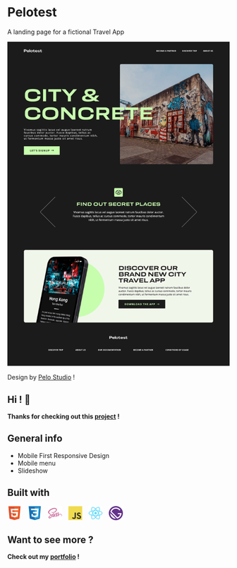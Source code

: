 # Pelotest

A landing page for a fictional Travel App

[<img src="./src/images/readme/preview.png">](https://pelotest-app.netlify.app/)

Design by [Pelo Studio](https://https://pelo.studio/) !

## Hi ! 👋

**Thanks for checking out this [project](https://pelotest-app.netlify.app/) !**

## General info

- Mobile First Responsive Design
- Mobile menu
- Slideshow

## Built with

<img src="./src/images/readme/html5.svg" width="32px">  <img src="./src/images/readme/css3.svg" width="32px">  <img src="./src/images/readme/sass.svg" width="32px">  <img src="./src/images/readme/javascript.svg" width="32px">  <img src="./src/images/readme/react.svg" width="32px">  <img src="./src/images/readme/gatsby.svg" width="32px">

## Want to see more ?

**Check out my [portfolio](https://www.davidyvon.com) !**
